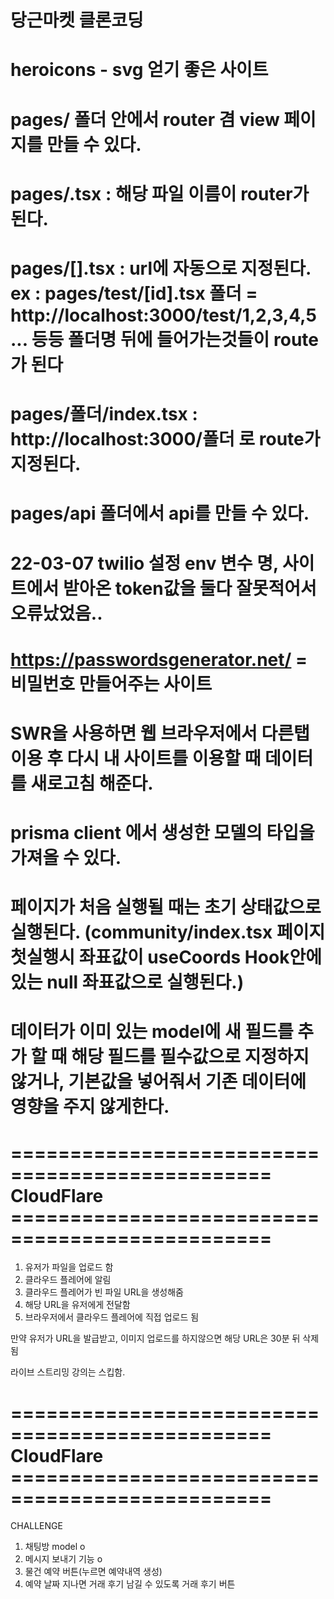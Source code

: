 # 당근마켓 클론코딩

# heroicons - svg 얻기 좋은 사이트

# pages/ 폴더 안에서 router 겸 view 페이지를 만들 수 있다.

# pages/.tsx : 해당 파일 이름이 router가 된다.

# pages/[].tsx : url에 자동으로 지정된다. ex : pages/test/[id].tsx 폴더 = http://localhost:3000/test/1,2,3,4,5 ... 등등 폴더명 뒤에 들어가는것들이 route가 된다

# pages/폴더/index.tsx : http://localhost:3000/폴더 로 route가 지정된다.

# pages/api 폴더에서 api를 만들 수 있다.

# 22-03-07 twilio 설정 env 변수 명, 사이트에서 받아온 token값을 둘다 잘못적어서 오류났었음..

# https://passwordsgenerator.net/ = 비밀번호 만들어주는 사이트

# SWR을 사용하면 웹 브라우저에서 다른탭 이용 후 다시 내 사이트를 이용할 때 데이터를 새로고침 해준다.

# prisma client 에서 생성한 모델의 타입을 가져올 수 있다.

# 페이지가 처음 실행될 때는 초기 상태값으로 실행된다. (community/index.tsx 페이지 첫실행시 좌표값이 useCoords Hook안에 있는 null 좌표값으로 실행된다.)

# 데이터가 이미 있는 model에 새 필드를 추가 할 때 해당 필드를 필수값으로 지정하지 않거나, 기본값을 넣어줘서 기존 데이터에 영향을 주지 않게한다.

# ================================================ CloudFlare ================================================

1. 유저가 파일을 업로드 함
2. 클라우드 플레어에 알림
3. 클라우드 플레어가 빈 파일 URL을 생성해줌
4. 해당 URL을 유저에게 전달함
5. 브라우저에서 클라우드 플레어에 직접 업로드 됨

만약 유저가 URL을 발급받고, 이미지 업로드를 하지않으면 해당 URL은 30분 뒤 삭제됨

라이브 스트리밍 강의는 스킵함.

# ================================================ CloudFlare ================================================

CHALLENGE

1. 채팅방 model o
2. 메시지 보내기 기능 o
3. 물건 예약 버튼(누르면 예약내역 생성)
4. 예약 날짜 지나면 거래 후기 남길 수 있도록 거래 후기 버튼
